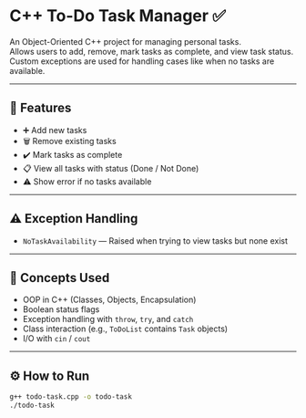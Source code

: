 # C++ To-Do Task Manager ✅

An Object-Oriented C++ project for managing personal tasks.  
Allows users to add, remove, mark tasks as complete, and view task status.  
Custom exceptions are used for handling cases like when no tasks are available.

---

## 📌 Features

- ➕ Add new tasks  
- 🗑️ Remove existing tasks  
- ✔️ Mark tasks as complete  
- 📋 View all tasks with status (Done / Not Done)  
- ⚠️ Show error if no tasks available

---

## ⚠️ Exception Handling

- `NoTaskAvailability` — Raised when trying to view tasks but none exist

---

## 🧠 Concepts Used

- OOP in C++ (Classes, Objects, Encapsulation)  
- Boolean status flags  
- Exception handling with `throw`, `try`, and `catch`  
- Class interaction (e.g., `ToDoList` contains `Task` objects)  
- I/O with `cin` / `cout`

---

## ⚙️ How to Run

```bash
g++ todo-task.cpp -o todo-task
./todo-task
